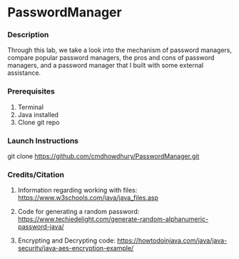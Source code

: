 # PasswordManager

### Description
Through this lab, we take a look into the mechanism of password managers, compare popular password managers, the pros and cons of password managers, and a password manager that I built with some external assistance.

### Prerequisites
1. Terminal 
2. Java installed
3. Clone git repo

### Launch Instructions
git clone https://github.com/cmdhowdhury/PasswordManager.git

### Credits/Citation
1. Information regarding working with files: 
https://www.w3schools.com/java/java_files.asp

2. Code for generating a random password:
https://www.techiedelight.com/generate-random-alphanumeric-password-java/

3. Encrypting and Decrypting code:
https://howtodoinjava.com/java/java-security/java-aes-encryption-example/
